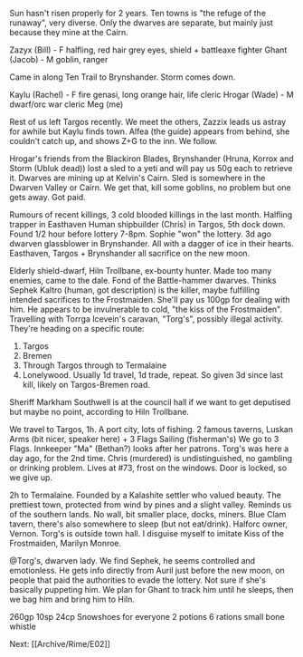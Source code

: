 Sun hasn't risen properly for 2 years. Ten towns is "the refuge of the runaway", very diverse. Only the dwarves are separate, but mainly just because they mine at the Cairn.

Zazyx (Bill) - F halfling, red hair grey eyes, shield + battleaxe fighter
Ghant (Jacob) - M goblin, ranger

Came in along Ten Trail to Brynshander. Storm comes down.

Kaylu (Rachel) - F fire genasi, long orange hair, life cleric
Hrogar (Wade) - M dwarf/orc war cleric
Meg (me)

Rest of us left Targos recently. We meet the others, Zazzix leads us astray for awhile but Kaylu finds town. Alfea (the guide) appears from behind, she couldn't catch up, and shows Z+G to the inn. We follow.

Hrogar's friends from the Blackiron Blades, Brynshander (Hruna, Korrox and Storm (Ubluk dead)) lost a sled to a yeti and will pay us 50g each to retrieve it.
Dwarves are mining up at Kelvin's Cairn. Sled is somewhere in the Dwarven Valley or Cairn.
We get that, kill some goblins, no problem but one gets away. Got paid.

Rumours of recent killings, 3 cold blooded killings in the last month.
Halfling trapper in Easthaven
Human shipbuilder (Chris) in Targos, 5th dock down. Found 1/2 hour before lottery 7-8pm. Sophie "won" the lottery.
3d ago dwarven glassblower in Brynshander.
All with a dagger of ice in their hearts.
Easthaven, Targos + Brynshander all sacrifice on the new moon.

Elderly shield-dwarf, Hiln Trollbane, ex-bounty hunter. Made too many enemies, came to the dale. Fond of the Battle-hammer dwarves. Thinks Sephek Kaltro (human, got description) is the killer, maybe fulfilling intended sacrifices to the Frostmaiden. She'll pay us 100gp for dealing with him. He appears to be invulnerable to cold, "the kiss of the Frostmaiden". Travelling with Torrga Icevein's caravan, "Torg's", possibly illegal activity. They're heading on a specific route:
1. Targos
2. Bremen
3. Through Targos through to Termalaine
4. Lonelywood.
Usually 1d travel, 1d trade, repeat. So given 3d since last kill, likely on Targos-Bremen road.

Sheriff Markham Southwell is at the council hall if we want to get deputised but maybe no point, according to Hiln Trollbane.

We travel to Targos, 1h. A port city, lots of fishing.
2 famous taverns, Luskan Arms (bit nicer, speaker here) + 3 Flags Sailing (fisherman's)
We go to 3 Flags. Innkeeper "Ma" (Bethan?) looks after her patrons. Torg's was here a day ago, for the 2nd time.
Chris (murdered) is undistinguished, no gambling or drinking problem. Lives at #73, frost on the windows. Door is locked, so we give up.

2h to Termalaine. Founded by a Kalashite settler who valued beauty. The prettiest town, protected from wind by pines and a slight valley. Reminds us of the southern lands. No wall, bit smaller place, docks, miners. Blue Clam tavern, there's also somewhere to sleep (but not eat/drink).
Halforc owner, Vernon. Torg's is outside town hall. I disguise myself to imitate Kiss of the Frostmaiden, Marilyn Monroe.

@Torg's, dwarven lady. We find Sephek, he seems controlled and emotionless. He gets info directly from Auril just before the new moon, on people that paid the authorities to evade the lottery. Not sure if she's basically puppeting him. We plan for Ghant to track him until he sleeps, then we bag him and bring him to Hiln.

260gp 10sp 24cp
Snowshoes for everyone
2 potions
6 rations
small bone whistle

Next: [[Archive/Rime/E02]]